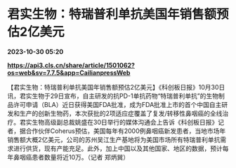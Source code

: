 # 君实生物：特瑞普利单抗美国年销售额预估2亿美元

**2023-10-30 05:20**

**https://api3.cls.cn/share/article/1501062?os=web&sv=7.7.5&app=CailianpressWeb**

【君实生物：特瑞普利单抗美国年销售额预估2亿美元】《科创板日报》10月30日讯，君实生物于29日宣布，自主研发的抗PD-1单抗药物“特瑞普利单抗”的生物制品许可申请（BLA）近日获得美国FDA批准，成为FDA批准上市的首个中国自主研发和生产的创新生物药，本次获批的2项适应症覆盖了复发/转移性鼻咽癌的全线治疗。君实生物高级副总裁姚盛在30日举行的媒体沟通会上告诉《科创板日报》记者，据合作伙伴Coherus预估，美国每年有2000例鼻咽癌新发患者，当地市场年销售额大概2亿美元，公司的苏州吴江生产基地将为美国市场所有特瑞普利单抗需求进行供货，现有产能充足。此外，加上中国以及其他国家、地区的数据，预计每年鼻咽癌患者数量将近10万。（记者 郑炳巽）